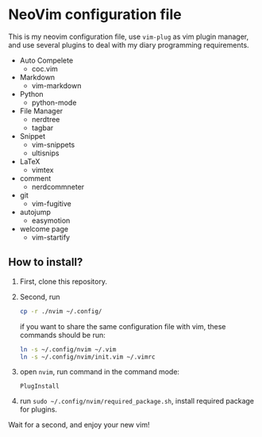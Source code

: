 # NeoVim configuration file

This is my neovim configuration file, use `vim-plug` as vim plugin manager, and use several plugins to deal with my diary programming requirements.

- Auto Compelete
    - coc.vim
- Markdown
    - vim-markdown
- Python
    - python-mode
- File Manager
    - nerdtree
    - tagbar
- Snippet
    - vim-snippets
    - ultisnips
- LaTeX
    - vimtex
- comment
    - nerdcommneter
- git
    - vim-fugitive
- autojump
    - easymotion
- welcome page
    - vim-startify

## How to install?


1. First, clone this repository.
2. Second, run

    ```bash
    cp -r ./nvim ~/.config/
    ```

    if you want to share the same configuration file with vim, these commands should be run:

    ```bash
    ln -s ~/.config/nvim ~/.vim
    ln -s ~/.config/nvim/init.vim ~/.vimrc
    ```

3. open `nvim`, run command in the command mode:
    
    ```vim
    PlugInstall
    ```

4. run `sudo ~/.config/nvim/required_package.sh`, install required package for plugins.

Wait for a second, and enjoy your new vim!
